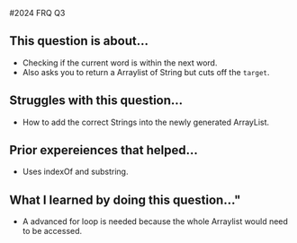 #2024 FRQ Q3

## This question is about...
- Checking if the current word is within the next word.
- Also asks you to return a Arraylist of String but cuts off the `target`.

## Struggles with this question...
- How to add the correct Strings into the newly generated ArrayList.

## Prior expereiences that helped...
- Uses indexOf and substring.

## What I learned by doing this question..."
- A advanced for loop is needed because the whole Arraylist would need to be accessed.
